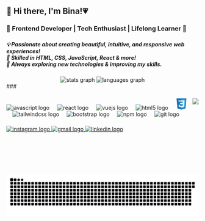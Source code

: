 <h2 align="left">🌷 Hi there, I'm Bina!💗</h2>

###

<h3 align="left">🌸 Frontend Developer | Tech Enthusiast | Lifelong Learner 🎀</h3>

###

<h5 align="left">💡 Passionate about creating beautiful, intuitive, and responsive web experiences!<br>📌 Skilled in HTML, CSS, JavaScript, React & more!<br>🎯 Always exploring new technologies & improving my skills.</h5>

###
<div align="center">
  <img src="https://github-readme-stats.vercel.app/api?username=binbincodes&hide_title=false&hide_rank=false&show_icons=true&include_all_commits=true&count_private=true&disable_animations=false&theme=dracula&locale=en&hide_border=false" height="150" alt="stats graph"  />
  <img src="https://github-readme-stats.vercel.app/api/top-langs?username=binbincodes&locale=en&hide_title=false&layout=compact&card_width=320&langs_count=5&theme=dracula&hide_border=false" height="150" alt="languages graph"  />
</div>
###

###

<img align="right" height="200" src="https://media1.giphy.com/media/v1.Y2lkPTc5MGI3NjExbWJ3Y2g5Mmg0cTY4NnV1dTdlbzljMHB3dmZxeWM2b29va3l0dmVndyZlcD12MV9pbnRlcm5hbF9naWZfYnlfaWQmY3Q9Zw/og7NGYFkgdHSc9vO9J/giphy.gif"  />

###

<div align="left">
  <img src="https://cdn.jsdelivr.net/gh/devicons/devicon/icons/javascript/javascript-original.svg" height="30" alt="javascript logo"  />
  <img width="12" />
  <img src="https://cdn.jsdelivr.net/gh/devicons/devicon/icons/react/react-original.svg" height="30" alt="react logo"  />
  <img width="12" />
  <img src="https://cdn.jsdelivr.net/gh/devicons/devicon/icons/vuejs/vuejs-original.svg" height="30" alt="vuejs logo"  />
  <img width="12" />
  <img src="https://cdn.jsdelivr.net/gh/devicons/devicon/icons/html5/html5-original.svg" height="30" alt="html5 logo"  />
  <img width="12" />
  <img src="https://raw.githubusercontent.com/devicons/devicon/master/icons/css3/css3-original.svg" height="30" alt="css3 logo" />
  <img width="12" />
  <img src="https://cdn.jsdelivr.net/gh/devicons/devicon/icons/tailwindcss/tailwindcss-original-wordmark.svg" height="30" alt="tailwindcss logo"  />
  <img width="12" />
  <img src="https://cdn.jsdelivr.net/gh/devicons/devicon/icons/bootstrap/bootstrap-original.svg" height="30" alt="bootstrap logo"  />
  <img width="12" />
  <img src="https://cdn.jsdelivr.net/gh/devicons/devicon/icons/npm/npm-original-wordmark.svg" height="30" alt="npm logo"  />
  <img width="12" />
  <img src="https://cdn.jsdelivr.net/gh/devicons/devicon/icons/git/git-original.svg" height="30" alt="git logo"  />
</div>

###

<div align="left">
  <a href="https://www.instagram.com/sabrintsya/" target="_blank">
    <img src="https://img.shields.io/static/v1?message=Instagram&logo=instagram&label=&color=FFB8E0&logoColor=white&labelColor=&style=for-the-badge" height="35" alt="instagram logo"  />
  </a>
  <a href="https://mail.google.com/mail/u/0/?view=cm&tf=1&fs=1&to=sabrinatasya170306@gmail.com" " target="_blank">
    <img src="https://img.shields.io/static/v1?message=Gmail&logo=gmail&label=&color=EC7FA9&logoColor=white&labelColor=&style=for-the-badge" height="35" alt="gmail logo"  />
  </a>
  <a href="https://www.linkedin.com/in/sabrina-natasya-bilbina/" target="_blank">
    <img src="https://img.shields.io/static/v1?message=LinkedIn&logo=linkedin&label=&color=BE5985&logoColor=white&labelColor=&style=for-the-badge" height="35" alt="linkedin logo"  />
  </a>
</div>

###

<br clear="both">

<img src="https://raw.githubusercontent.com/binbincodes/binbincodes/output/snake.svg" alt="Snake animation" />

###

